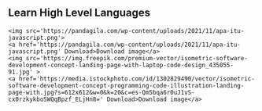 <!DOCTYPE html>
<html>
<head>
    <title></title>
</head>
<body>
    <h2>Learn High Level Languages</h2>
    
    <img src='https://pandagila.com/wp-content/uploads/2021/11/apa-itu-javascript.png'>
    <a href='https://pandagila.com/wp-content/uploads/2021/11/apa-itu-javascript.png' Download>Download image</a>
    <img src='https://img.freepik.com/premium-vector/isometric-software-development-concept-landing-page-with-laptop-code-design_435055-91.jpg' >
    <a href='https://media.istockphoto.com/id/1302829490/vector/isometric-software-development-concept-programming-code-illustration-landing-page-with.jpg?s=612x612&w=0&k=20&c=es-Qm5bqa6r0uJ1vS-cx0rzkykboSWQqBpzf_ELjHn8=' Download>Download image</a>
</body>
</html>
